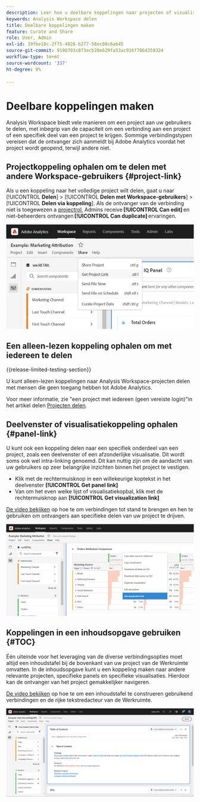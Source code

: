 ```yaml
---
description: Leer hoe u deelbare koppelingen naar projecten of visualisaties maakt
keywords: Analysis Workspace delen
title: Deelbare koppelingen maken
feature: Curate and Share
role: User, Admin
exl-id: 39fbe18c-2f75-4026-b277-58ec08c6a645
source-git-commit: 9190703c073ecb28e629fa53ac916f706d359324
workflow-type: tm+mt
source-wordcount: '337'
ht-degree: 0%

---
```


# Deelbare koppelingen maken

Analysis Workspace biedt vele manieren om een project aan uw gebruikers te delen, met inbegrip van de capaciteit om een verbinding aan een project of een specifiek deel van een project te krijgen. Sommige verbindingstypen vereisen dat de ontvanger zich aanmeldt bij Adobe Analytics voordat het project wordt geopend, terwijl andere niet.

## Projectkoppeling ophalen om te delen met andere Workspace-gebruikers {#project-link}

Als u een koppeling naar het volledige project wilt delen, gaat u naar [!UICONTROL **Delen**] > [!UICONTROL **Delen met Workspace-gebruikers**] > [!UICONTROL **Delen via koppeling**]. Als de ontvanger van de verbinding niet is toegewezen a [projectrol](https://experienceleague.adobe.com/docs/analytics/analyze/analysis-workspace/curate-share/share-projects.html), Admins receive **[!UICONTROL Can edit]** en niet-beheerders ontvangen **[!UICONTROL Can duplicate]** ervaringen.

![](assets/get-project-link.png)

## Een alleen-lezen koppeling ophalen om met iedereen te delen

{{release-limited-testing-section}}

U kunt alleen-lezen koppelingen naar Analysis Workspace-projecten delen met mensen die geen toegang hebben tot Adobe Analytics.

Voor meer informatie, zie &quot;een project met iedereen (geen vereiste login)&quot;in het artikel delen [Projecten delen](/help/analyze/analysis-workspace/curate-share/share-projects.md).

## Deelvenster of visualisatiekoppeling ophalen {#panel-link}

U kunt ook een koppeling delen naar een specifiek onderdeel van een project, zoals een deelvenster of een afzonderlijke visualisatie. Dit wordt soms ook wel intra-linking genoemd. Dit kan nuttig zijn om de aandacht van uw gebruikers op zeer belangrijke inzichten binnen het project te vestigen.

* Klik met de rechtermuisknop in een willekeurige koptekst in het deelvenster **[!UICONTROL Get panel link]**
* Van om het even welke lijst of visualisatiekopbal, klik met de rechtermuisknop aan **[!UICONTROL Get visualization link]**

[De video bekijken](https://experienceleague.adobe.com/docs/analytics-learn/tutorials/analysis-workspace/visualizations/intra-linking-in-analysis-workspace.html) op hoe te om verbindingen tot stand te brengen en hen te gebruiken om ontvangers aan specifieke delen van uw project te drijven.

![](assets/get-viz-link.png)

## Koppelingen in een inhoudsopgave gebruiken {#TOC}

Één uiteinde voor het leveraging van de diverse verbindingsopties moet altijd een inhoudstafel bij de bovenkant van uw project van de Werkruimte omvatten. In de inhoudsopgave kunt u een koppeling maken naar andere relevante projecten, specifieke panels en specifieke visualisaties. Hierdoor kan de ontvanger van het project gemakkelijker navigeren.

[De video bekijken](https://experienceleague.adobe.com/docs/analytics-learn/tutorials/analysis-workspace/navigating-workspace-projects/create-a-toc-in-analysis-workspace.html) op hoe te om een inhoudstafel te construeren gebruikend verbindingen en de rijke tekstredacteur van de Werkruimte.

![](assets/toc.png)
